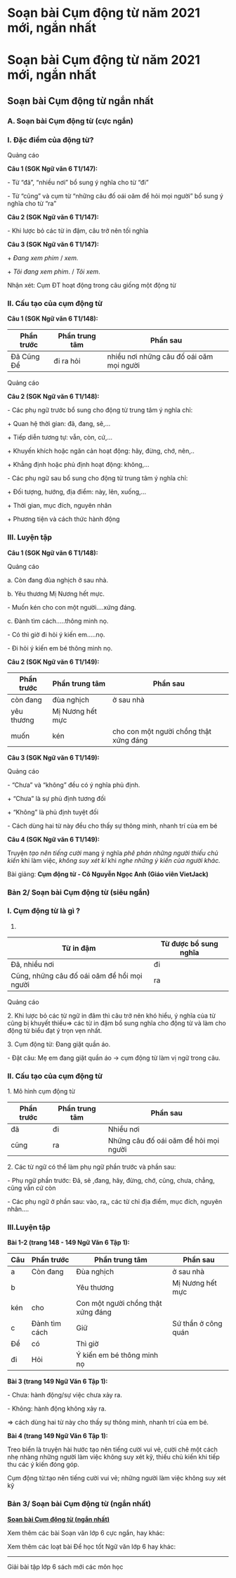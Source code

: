 # Soạn bài Cụm động từ năm 2021 mới, ngắn nhất

# Soạn bài Cụm động từ năm 2021 mới, ngắn nhất

## Soạn bài Cụm động từ ngắn nhất

### **A. Soạn bài Cụm động từ (cực ngắn)**

### I. Đặc điểm của động từ?

Quảng cáo

**Câu 1 (SGK Ngữ văn 6 T1/147):**

\- Từ “đã”, “nhiều nơi” bổ sung ý nghĩa cho từ “đi”

\- Từ “cũng” và cụm từ “những câu đố oái oăm để hỏi mọi người” bổ sung ý nghĩa cho từ “ra”

**Câu 2 (SGK Ngữ văn 6 T1/147):**

\- Khi lược bỏ các từ in đậm, câu trở nên tối nghĩa

**Câu 3 (SGK Ngữ văn 6 T1/147):**

\+ _Đang xem phim_ / _xem._

\+ _Tôi đang xem phim_. / _Tôi xem_.

Nhận xét: Cụm ĐT hoạt động trong câu giống một động từ

### II. Cấu tạo của cụm động từ

**Câu 1 (SGK Ngữ văn 6 T1/148):**

Phần trước| Phần trung tâm| Phần sau  
---|---|---  
Đã Cũng Để | đi ra hỏi | nhiều nơi những câu đố oái oăm mọi người  
  
Quảng cáo

**Câu 2 (SGK Ngữ văn 6 T1/148):**

\- Các phụ ngữ trước bổ sung cho động từ trung tâm ý nghĩa chỉ:

\+ Quan hệ thời gian: đã, đang, sẽ,…

\+ Tiếp diễn tương tự: vẫn, còn, cứ,…

\+ Khuyến khích hoặc ngăn cản hoạt động: hãy, đừng, chớ, nên,..

\+ Khẳng định hoặc phủ định hoạt động: không,…

\- Các phụ ngữ sau bổ sung cho động từ trung tâm ý nghĩa chỉ:

\+ Đối tượng, hướng, địa điểm: này, lên, xuống,…

\+ Thời gian, mục đích, nguyên nhân

\+ Phương tiện và cách thức hành động

### III. Luyện tập

**Câu 1 (SGK Ngữ văn 6 T1/148):**

Quảng cáo

a. Còn đang đùa nghịch ở sau nhà.

b. Yêu thương Mị Nương hết mực.

\- Muốn kén cho con một người....xứng đáng.

c. Đành tìm cách.....thông minh nọ.

\- Có thì giờ đi hỏi ý kiến em.....nọ.

\- Đi hỏi ý kiến em bé thông minh nọ.

**Câu 2 (SGK Ngữ văn 6 T1/149):**

Phần trước| Phần trung tâm| Phần sau  
---|---|---  
còn đang| đùa nghịch| ở sau nhà  
| yêu thương| Mị Nương hết mực  
muốn| kén| cho con một người chồng thật xứng đáng  
  
**Câu 3 (SGK Ngữ văn 6 T1/149):**

Quảng cáo

\- “Chưa” và “không” đều có ý nghĩa phủ định. 

\+ “Chưa” là sự phủ định tương đối

\+ “Không” là phủ định tuyệt đối

\- Cách dùng hai từ này đều cho thấy sự thông minh, nhanh trí của em bé

**Câu 4 (SGK Ngữ văn 6 T1/149):**

Truyện _tạo nên tiếng cười_ mang ý nghĩa _phê phán những người thiếu chủ kiến_ khi làm việc, _không suy xét kĩ_ khi _nghe những ý kiến của người khác._

Bài giảng: **Cụm động từ - Cô Nguyễn Ngọc Anh (Giáo viên VietJack)**

### **Bản 2/ Soạn bài Cụm động từ (siêu ngắn)**

### I. Cụm động từ là gì ?

1.

Từ in đậm | Từ được bổ sung nghĩa  
---|---  
Đã, nhiều nơi | đi  
Cũng, những câu đố oái oăm để hổi mọi người | ra  
  
Quảng cáo

2\. Khi lược bỏ các từ ngữ in đâm thì câu trở nên khó hiểu, ý nghĩa của từ cũng bị khuyết thiếu=> các từ in đậm bổ sung nghĩa cho động từ và làm cho động từ biểu đạt ý trọn vẹn nhất.

3\. Cụm động từ: Đang giặt quần áo.

\- Đặt câu: Mẹ em đang giặt quần áo → cụm động từ làm vị ngữ trong câu.

### II. Cấu tạo của cụm động từ

1\. Mô hình cụm động từ

Phần trước | Phần trung tâm | Phần sau  
---|---|---  
đã | đi | Nhiều nơi  
cũng | ra | Những câu đố oái oăm để hỏi mọi người  
  
2\. Các từ ngữ có thể làm phụ ngữ phần trước và phần sau:

\- Phụ ngữ phần trước: Đã, sẽ ,đang, hãy, đừng, chớ, cũng, chưa, chẳng, cũng vẫn cứ còn

\- Các phụ ngữ ở phần sau: vào, ra,, các từ chỉ địa điểm, mục đích, nguyên nhân….

### III.Luyện tập 

**Bài 1-2 (trang 148 - 149 Ngữ Văn 6 Tập 1):**

Câu | Phần trước|  Phần trung tâm | Phần sau  
---|---|---|---  
a | Còn đang | Đùa nghịch | ở sau nhà  
b |  | Yêu thương | Mị Nương hết mực  
kén | cho | Con một người chồng thật xứng đáng  
c | Đành tìm cách | Giữ | Sứ thần ở công quán  
Để | có | Thì giờ  
đi | Hỏi | Ý kiến em bé thông minh nọ  
  
**Bài 3 (trang 149 Ngữ Văn 6 Tập 1):**

\- Chưa: hành động/sự việc chưa xảy ra.

\- Không: hành động không xảy ra.

=> cách dùng hai từ này cho thấy sự thông minh, nhanh trí của em bé.

**Bài 4 (trang 149 Ngữ Văn 6 Tập 1):**

Treo biển là truyện hài hước tạo nên tiếng cười vui vẻ, cười chê một cách nhẹ nhàng những người làm việc không suy xét kỹ, thiếu chủ kiến khi tiếp thu các ý kiến đóng góp.

Cụm động từ:tạo nên tiếng cười vui vẻ; những người làm việc không suy xét kỹ

### **Bản 3/ Soạn bài Cụm động từ (ngắn nhất)**

[**Soạn bài Cụm động từ (ngắn nhất)**](https://vietjack.com/soan-van-6/cum-dong-tu.jsp)

Xem thêm các bài Soạn văn lớp 6 cực ngắn, hay khác:

Xem thêm các loạt bài Để học tốt Ngữ văn lớp 6 hay khác:

* * *

Giải bài tập lớp 6 sách mới các môn học
